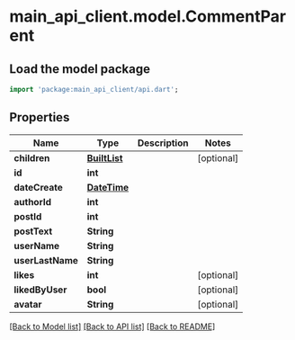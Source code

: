 # main_api_client.model.CommentParent

## Load the model package
```dart
import 'package:main_api_client/api.dart';
```

## Properties
Name | Type | Description | Notes
------------ | ------------- | ------------- | -------------
**children** | [**BuiltList<Comment>**](Comment.md) |  | [optional] 
**id** | **int** |  | 
**dateCreate** | [**DateTime**](DateTime.md) |  | 
**authorId** | **int** |  | 
**postId** | **int** |  | 
**postText** | **String** |  | 
**userName** | **String** |  | 
**userLastName** | **String** |  | 
**likes** | **int** |  | [optional] 
**likedByUser** | **bool** |  | [optional] 
**avatar** | **String** |  | [optional] 

[[Back to Model list]](../README.md#documentation-for-models) [[Back to API list]](../README.md#documentation-for-api-endpoints) [[Back to README]](../README.md)


